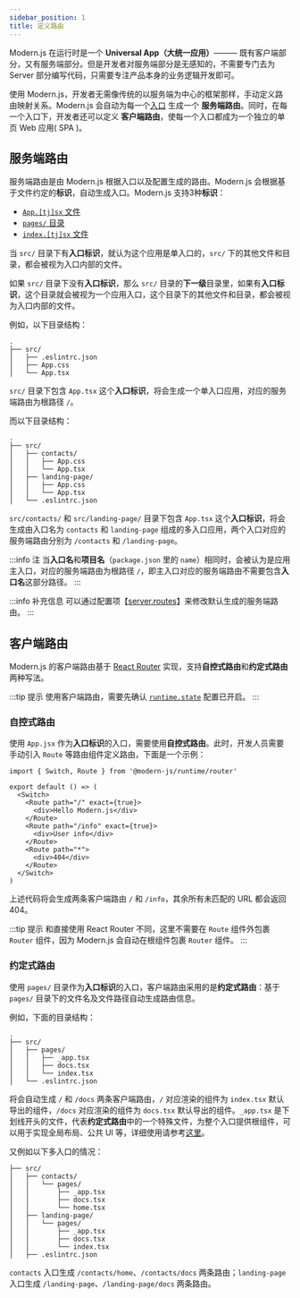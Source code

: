 ```yaml
---
sidebar_position: 1
title: 定义路由
---
```


Modern.js 在运行时是一个 **Universal App（大统一应用）**——— 既有客户端部分，又有服务端部分。但是开发者对服务端部分是无感知的，不需要专门去为 Server 部分编写代码，只需要专注产品本身的业务逻辑开发即可。

使用 Modern.js，开发者无需像传统的以服务端为中心的框架那样，手动定义路由映射关系。Modern.js 会自动为每一个[入口](/docs/guides/tutorials/c07-app-entry/7.1-intro) 生成一个 **服务端路由**。同时，在每一个入口下，开发者还可以定义 **客户端路由**，使每一个入口都成为一个独立的单页 Web 应用( SPA )。

## 服务端路由

服务端路由是由 Modern.js 根据入口以及配置生成的路由。Modern.js 会根据基于文件约定的**标识**，自动生成入口。Modern.js 支持3种**标识**：

- [`App.[tj]sx` 文件](/docs/apis/app/hooks/src/app)
- [`pages/` 目录](/docs/apis/app/hooks/src/pages)
- [`index.[tj]sx` 文件](/docs/apis/app/hooks/src/index)

当 `src/` 目录下有**入口标识**，就认为这个应用是单入口的，`src/` 下的其他文件和目录，都会被视为入口内部的文件。

如果 `src/` 目录下没有**入口标识**，那么 `src/` 目录的**下一级**目录里，如果有**入口标识**，这个目录就会被视为一个应用入口，这个目录下的其他文件和目录，都会被视为入口内部的文件。


例如，以下目录结构：

```
.
├── src/
│   ├── .eslintrc.json
│   ├── App.css
│   └── App.tsx
```

`src/` 目录下包含 `App.tsx` 这个**入口标识**，将会生成一个单入口应用，对应的服务端路由为根路径 `/`。

而以下目录结构：

```
.
├── src/
│   ├── contacts/
│   │   ├── App.css
│   │   └── App.tsx
│   ├── landing-page/
│   │   ├── App.css
│   │   └── App.tsx
│   └── .eslintrc.json
```

`src/contacts/` 和 `src/landing-page/` 目录下包含 `App.tsx` 这个**入口标识**，将会生成由入口名为 `contacts` 和 `landing-page` 组成的多入口应用，两个入口对应的服务端路由分别为 `/contacts` 和 `/landing-page`。

:::info 注
当**入口名**和**项目名**（`package.json` 里的 `name`）相同时，会被认为是应用主入口，对应的服务端路由为根路径 `/`，即主入口对应的服务端路由不需要包含**入口名**这部分路径。
:::

:::info 补充信息
可以通过配置项【[server.routes](/docs/apis/app/config/server/routes)】来修改默认生成的服务端路由。
:::

## 客户端路由

Modern.js 的客户端路由基于 [React Router](https://reactrouter.com/) 实现，支持**自控式路由**和**约定式路由**两种写法。

:::tip 提示
使用客户端路由，需要先确认 [`runtime.state`](/docs/apis/app/config/runtime/state) 配置已开启。
:::

### 自控式路由

使用 `App.jsx` 作为**入口标识**的入口，需要使用**自控式路由**。此时，开发人员需要手动引入 `Route` 等路由组件定义路由，下面是一个示例：

```tsx title="App.tsx"
import { Switch, Route } from '@modern-js/runtime/router'

export default () => (
  <Switch>
    <Route path="/" exact={true}>
      <div>Hello Modern.js</div>
    </Route>
    <Route path="/info" exact={true}>
      <div>User info</div>
    </Route>
    <Route path="*">
      <div>404</div>
    </Route>
  </Switch>
)
```

上述代码将会生成两条客户端路由 `/` 和 `/info`，其余所有未匹配的 URL 都会返回 404。

:::tip 提示
和直接使用 React Router 不同，这里不需要在 `Route` 组件外包裹 `Router` 组件，因为 Modern.js 会自动在根组件包裹 `Router` 组件。
:::


### 约定式路由

使用 `pages/` 目录作为**入口标识**的入口，客户端路由采用的是**约定式路由**：基于 `pages/` 目录下的文件名及文件路径自动生成路由信息。

例如，下面的目录结构：

```
.
├── src/
│   ├── pages/
│   │   ├── _app.tsx
│   │   ├── docs.tsx
│   │   └── index.tsx
│   └── .eslintrc.json
```

将会自动生成 `/` 和 `/docs` 两条客户端路由，`/` 对应渲染的组件为 `index.tsx` 默认导出的组件，`/docs` 对应渲染的组件为 `docs.tsx` 默认导出的组件。`_app.tsx` 是下划线开头的文件，代表**约定式路由**中的一个特殊文件，为整个入口提供根组件，可以用于实现全局布局、公共 UI 等，详细使用请参考[这里](/docs/apis/app/hooks/src/pages#全局-layout)。

又例如以下多入口的情况：

```
├── src/
│   ├── contacts/
│   │   └── pages/
│   │       ├── _app.tsx
│   │       ├── docs.tsx
│   │       └── home.tsx
│   ├── landing-page/
│   │   └── pages/
│   │       ├── _app.tsx
│   │       ├── docs.tsx
│   │       └── index.tsx
│   ├── .eslintrc.json
```

`contacts` 入口生成 `/contacts/home`、`/contacts/docs` 两条路由；`landing-page` 入口生成 `/landing-page`、`/landing-page/docs` 两条路由。

